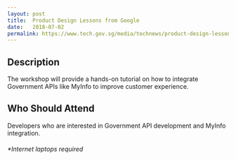 ```yaml
---
layout: post
title:  Product Design Lessons from Google
date:   2018-07-02
permalink: https://www.tech.gov.sg/media/technews/product-design-lessons-from-google
---
```

  
  
## Description  
The workshop will provide a hands-on tutorial on how to integrate Government APIs like MyInfo to improve customer experience.  
  
  
## Who Should Attend
Developers who are interested in Government API development and MyInfo integration.  
  
###### *Internet laptops required
